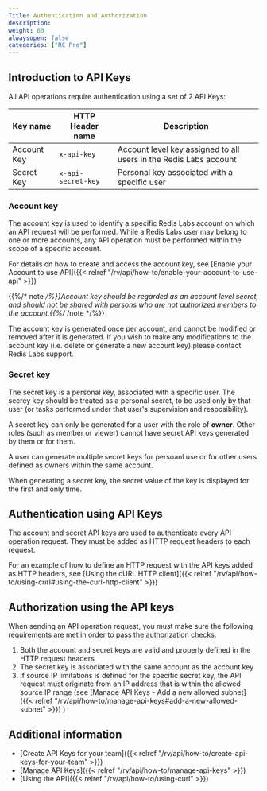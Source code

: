 ```yaml
---
Title: Authentication and Authorization
description:
weight: 60
alwaysopen: false
categories: ["RC Pro"]
---
```


## Introduction to API Keys

All API operations require authentication using a set of 2 API Keys: 

| Key name | HTTP Header name | Description | 
|---|---|---|
| Account Key  | `x-api-key` | Account level key assigned to all users in the Redis Labs account | 
| Secret Key  | `x-api-secret-key` | Personal key associated with a specific user | 

### Account key

The account key is used to identify a specific Redis Labs account on which an API request will be performed. While a Redis Labs user may belong to one or more accounts, any API operation must be performed within the scope of a specific account.

For details on how to create and access the account key, see [Enable your Account to use API]({{< relref "/rv/api/how-to/enable-your-account-to-use-api" >}})

{{%/* note */%}}Account key should be regarded as an account level secret, and should not be shared with persons who are not authorized members to the account.{{%/* /note */%}}

The account key is generated once per account, and cannot be modified or removed after it is generated. If you wish to make any modifications to the account key (i.e. delete or generate a new account key) please contact Redis Labs support.

### Secret key

The secret key is a personal key, associated with a specific user. The secrey key should be treated as a personal secret, to be used only by that user (or tasks performed under that user's supervision and resposibility).

A secret key can only be generated for a user with the role of **owner**. Other roles (such as member or viewer) cannot have secret API keys generated by them or for them. 

A user can generate multiple secret keys for persoanl use or for other users defined as owners within the same account.

When generating a secret key, the secret value of the key is displayed for the first and only time.


## Authentication using API Keys

The account and secret API keys are used to authenticate every API operation request. They must be added as HTTP request headers to each request.

For an example of how to define an HTTP request with the API keys added as HTTP headers, see [Using the cURL HTTP client]({{< relref "/rv/api/how-to/using-curl#using-the-curl-http-client" >}})


## Authorization using the API keys

When sending an API operation request, you must make sure the following requirements are met in order to pass the authorization checks:

1. Both the account and secret keys are valid and properly defined in the HTTP request headers
1. The secret key is associated with the same account as the account key
1. If source IP limitations is defined for the specific secret key, the API request must originate from an IP address that is within the allowed source IP range (see [Manage API Keys - Add a new allowed subnet]({{< relref "/rv/api/how-to/manage-api-keys#add-a-new-allowed-subnet" >}}) )

## Additional information

* [Create API Keys for your team]({{< relref "/rv/api/how-to/create-api-keys-for-your-team" >}})
* [Manage API Keys]({{< relref "/rv/api/how-to/manage-api-keys" >}})
* [Using the API]({{< relref "/rv/api/how-to/using-curl" >}})
